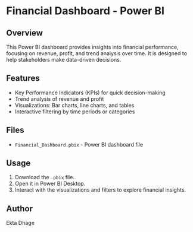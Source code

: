 # Financial Dashboard - Power BI

## Overview
This Power BI dashboard provides insights into financial performance, focusing on revenue, profit, and trend analysis over time. It is designed to help stakeholders make data-driven decisions.

## Features
- Key Performance Indicators (KPIs) for quick decision-making
- Trend analysis of revenue and profit
- Visualizations: Bar charts, line charts, and tables
- Interactive filtering by time periods or categories

## Files
- `Financial_Dashboard.pbix` - Power BI dashboard file

## Usage
1. Download the `.pbix` file.
2. Open it in Power BI Desktop.
3. Interact with the visualizations and filters to explore financial insights.

## Author
Ekta Dhage

